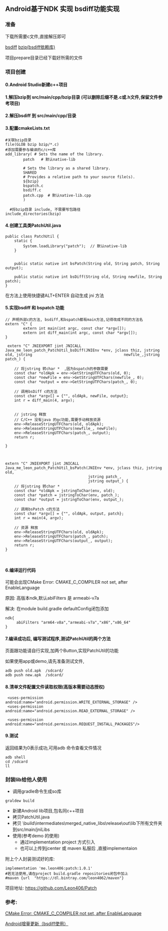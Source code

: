 ## Android基于NDK 实现 bsdiff功能实现

### 准备

下载所需要c文件,直接解压即可

[bsdiff](http://www.daemonology.net/bsdiff/) 
[bzip(bsdiff依赖库)](https://sourceforge.net/projects/bzip2/)  

项目prepare目录已经下载好所需的文件

### 项目创建

#### 0.Android Studio新建c++项目

#### 1.解压bzip到 src/main/cpp/bzip目录 (可以删除后缀不是.c或.h文件,保留文件参考项目)

#### 2.解压bsdiff 到 src/main/cpp/目录

#### 3.配置cmakeLists.txt

  

```
#关联bzip目录
file(GLOB bzip bzip/*.c)
#添加需要参与编译的c/c++库
add_library( # Sets the name of the library.
        patch   # 默认native-lib

        # Sets the library as a shared library.
        SHARED
        # Provides a relative path to your source file(s).
        ${bzip}
        bspatch.c
        bsdiff.c
        patch.cpp  # 默认native-lib.cpp
        )
        
  #将bzip目录 include, 不需要写包路径
include_directories(bzip)
```

#### 4.创建工具类PatchUtil.java

```
public class PatchUtil {
    static {
        System.loadLibrary("patch");  // 默认native-lib
    }


    public static native int bsPatch(String old, String patch, String output);

    public static native int bsDiff(String old, String newfile, String patch);
}
```

在方法上使用快捷键ALT+ENTER 自动生成 jni 方法

#### 5.实现bsdiff 和 bspatch 功能

```
// 声明外部c的方法, bsdiff,和bspatch都有main方法,记得改成不同的方法名
extern "C" {
		extern int main(int argc, const char *argv[]);
		extern int diff_main(int argc, const char *argv[]);
}
 
 extern "C" JNIEXPORT jint JNICALL
Java_me_leon_patch_PatchUtil_bsDiff(JNIEnv *env, jclass thiz, jstring old, jstring                                         newfile_,jstring patch_) {
	
    // 将jstring 转char *  ,因为bspatch的参数需要
    const char *oldApk = env->GetStringUTFChars(old, 0);
    const char *newFile = env->GetStringUTFChars(newfile_, 0);
    const char *output = env->GetStringUTFChars(patch_, 0);
    
    // 调用bsDiff c的方法
    const char *argv[] = {"", oldApk, newFile, output};
    int r = diff_main(4, argv);

    
    // jstring 释放  
    // C/C++ 没有java 的gc功能,需要手动释放资源  
    env->ReleaseStringUTFChars(old, oldApk);
    env->ReleaseStringUTFChars(newfile_, newFile);
    env->ReleaseStringUTFChars(patch_, output);
    return r;

}



extern "C" JNIEXPORT jint JNICALL
Java_me_leon_patch_PatchUtil_bsPatch(JNIEnv *env, jclass thiz, jstring old,
									 jstring patch_,
                                     jstring output_) {
    // 将jstring 转char * 
    const char *oldApk = jstringToChar(env, old);
    const char *patch = jstringToChar(env, patch_);
    const char *output = jstringToChar(env, output_);
    
    // 调用bsPatch c的方法
    const char *argv[] = {"", oldApk, output, patch};
    int r = main(4, argv);
   
    // 资源 释放 
    env->ReleaseStringUTFChars(old, oldApk);
    env->ReleaseStringUTFChars(patch_, patch);
    env->ReleaseStringUTFChars(output_, output);
    return r;
}



```



#### 6.编译运行代码

可能会出现CMake Error: CMAKE_C_COMPILER not set, after EnableLanguage

原因:   高版本ndk,默认abiFilters 是 armeabi-v7a

解决:   在module  build.gradle  defaultConfig闭包添加

```
ndk{
     abiFilters "arm64-v8a","armeabi-v7a","x86","x86_64"
}
```

#### 7.编译成功后, 编写测试程序,测试PatchUtil的两个方法

页面跟功能请自行实现,加两个Button,实现PatchUtil的功能

如果使用app或demo,请先准备测试文件,

```
adb push old.apk  /sdcard/
adb push new.apk  /sdcard/
```

#### 8.清单文件配置文件读取权限(高版本需要动态授权)

```
 <uses-permission android:name="android.permission.WRITE_EXTERNAL_STORAGE" />
 <uses-permission android:name="android.permission.READ_EXTERNAL_STORAGE" />

 <uses-permission android:name="android.permission.REQUEST_INSTALL_PACKAGES"/>
```

#### 9.测试

 返回结果为0表示成功,可用adb 命令查看文件情况

```
adb shell
cd /sdcard
ll
```



### 封装lib给他人使用

- 调用gradle命令生成so库

```
graldew build
```

- 新建Android lib项目,包名同c++项目
- 拷贝PatchUtil.java
- 拷贝 \build\intermediates\merged_native_libs\release\out\lib下所有文件夹  到src/main/jniLibs
- 使用(参考demo 的使用)
  - 通过implementation project 方式引入
  - 也可以上传到jcenter 或 maven 私服后 ,直接implementaion

附上个人封装测试好的库:

```
implementation 'me.leon406:patch:1.0.1'
#若无法使用,请在project build.gradle repositories闭包中加上
#maven {url  "https://dl.bintray.com/leon4062/maven"}
```

 项目地址: https://github.com/Leon406/Patch

### 参考:

[CMake Error: CMAKE_C_COMPILER not set, after EnableLanguage](https://blog.csdn.net/ChinaBvb/article/details/81137217)

[Android增量更新（bsdiff使用）](https://www.jianshu.com/p/4ca7933185f7)


